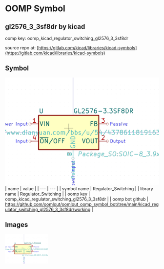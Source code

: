 # OOMP Symbol  
## gl2576_3_3sf8dr  by kicad  
  
oomp key: oomp_kicad_regulator_switching_gl2576_3_3sf8dr  
  
source repo at: [https://gitlab.com/kicad/libraries/kicad-symbols](https://gitlab.com/kicad/libraries/kicad-symbols)  
## Symbol  
  
[![working.png](working_600.png)](working.png)  
| name | value | 
| --- | --- | 
| symbol name | Regulator_Switching | 
| library name | Regulator_Switching | 
| oomp key | oomp_kicad_regulator_switching_gl2576_3_3sf8dr | 
| oomp bot github | https://github.com/oomlout/oomlout_oomp_symbol_bot/tree/main/kicad_regulator_switching_gl2576_3_3sf8dr/working | 
## Images  
  
[![working.png](working_140.png)](working.png)  
